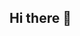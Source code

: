 ## Hi there 👋

<!--
**historyer-1/historyer-1** is a ✨ _special_ ✨ repository because its `README.md` (this file) appears on your GitHub profile.

Here are some ideas to get you started:

- 🔭 I’m currently working on South China Normal University
- 🌱 I’m currently learning Python C++
- 👯 I’m looking to collaborate on 有用的简单的工程项目
- 🤔 I’m looking for help with 
- 💬 Ask me about 
- 📫 How to reach me: 3119937201@qq.com
- 😄 Pronouns: 
- ⚡ Fun fact: 
-->
